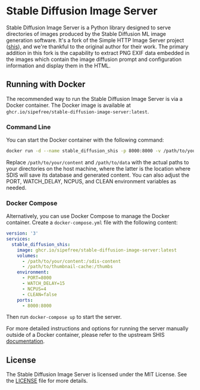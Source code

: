 # Stable Diffusion Image Server

Stable Diffusion Image Server is a Python library designed to serve directories of images produced by the Stable Diffusion ML image generation software. It's a fork of the Simple HTTP Image Server project ([shis](https://github.com/nikhilweee/shis)), and we're thankful to the original author for their work. The primary addition in this fork is the capability to extract PNG EXIF data embedded in the images which contain the image diffusion prompt and configuration information and display them in the HTML.

## Running with Docker

The recommended way to run the Stable Diffusion Image Server is via a Docker container. The Docker image is available at `ghcr.io/sipefree/stable-diffusion-image-server:latest`.

### Command Line

You can start the Docker container with the following command:

```bash
docker run -d --name stable_diffusion_shis -p 8000:8000 -v /path/to/your/content:/sdis-content -v /path/to/data:/data -e PORT=8000 -e WATCH_DELAY=15 -e NCPUS=4 -e CLEAN=false ghcr.io/sipefree/stable-diffusion-image-server:latest
```

Replace `/path/to/your/content` and `/path/to/data` with the actual paths to your directories on the host machine, where the latter is the location where SDIS will save its database and generated content. You can also adjust the PORT, WATCH_DELAY, NCPUS, and CLEAN environment variables as needed.

### Docker Compose

Alternatively, you can use Docker Compose to manage the Docker container. Create a `docker-compose.yml` file with the following content:

```yaml
version: '3'
services:
  stable_diffusion_shis:
    image: ghcr.io/sipefree/stable-diffusion-image-server:latest
    volumes:
      - /path/to/your/content:/sdis-content
      - /path/to/thumbnail-cache:/thumbs
    environment:
      - PORT=8000
      - WATCH_DELAY=15
      - NCPUS=4
      - CLEAN=false
    ports:
      - 8000:8000
```

Then run `docker-compose up` to start the server.

For more detailed instructions and options for running the server manually outside of a Docker container, please refer to the upstream SHIS [documentation](https://shis.readthedocs.io/en/stable/).

## License

The Stable Diffusion Image Server is licensed under the MIT License. See the [LICENSE](./LICENSE.md) file for more details.
